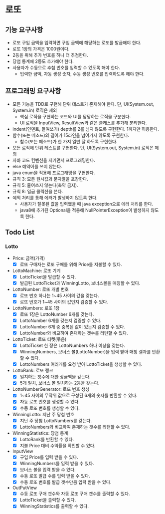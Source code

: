 # 로또

## 기능 요구사항

- 로또 구입 금액을 입력하면 구입 금액에 해당하는 로또를 발급해야 한다.
- 로또 1장의 가격은 1000원이다.
- 2등을 위해 추가 번호를 하나 더 추첨한다.
- 당첨 통계에 2등도 추가해야 한다.
- 사용자가 수동으로 추첨 번호를 입력할 수 있도록 해야 한다.
    - 입력한 금액, 자동 생성 숫자, 수동 생성 번호를 입력하도록 해야 한다.

## 프로그래밍 요구사항

- 모든 기능을 TDD로 구현해 단위 테스트가 존재해야 한다. 단, UI(System.out, System.in) 로직은 제외
    - 핵심 로직을 구현하는 코드와 UI를 담당하는 로직을 구분한다.
    - UI 로직을 InputView, ResultView와 같은 클래스를 추가해 분리한다.
- indent(인덴트, 들여쓰기) depth를 2를 넘지 않도록 구현한다. 1까지만 허용한다.
- 함수(또는 메소드)의 길이가 15라인을 넘어가지 않도록 구현한다.
    - 함수(또는 메소드)가 한 가지 일만 잘 하도록 구현한다.
- 모든 로직에 단위 테스트를 구현한다. 단, UI(System.out, System.in) 로직은 제외
- 자바 코드 컨벤션을 지키면서 프로그래밍한다.
- else 예약어를 쓰지 않는다.
- java enum을 적용해 프로그래밍을 구현한다.
- 규칙 3: 모든 원시값과 문자열을 포장한다.
- 규칙 5: 줄여쓰지 않는다(축약 금지).
- 규칙 8: 일급 콜렉션을 쓴다.
- 예외 처리를 통해 에러가 발생하지 않도록 한다.
    - 사용자가 잘못된 값을 입력했을 때 java exception으로 에러 처리를 한다.
    - java8에 추가된 Optional을 적용해 NullPointerException이 발생하지 않도록 한다.

## Todo List

### Lotto

- Price: 금액(가격)
    - [X] 로또 구매자는 로또 구매를 위해 Price를 지불할 수 있다.
    
- LottoMachine: 로또 기계
    - [X] LottoTicket을 발급할 수 있다.
    - [x] 발급된 LottoTicket과 WinningLotto, 보너스볼을 매칭할 수 있다.
    
- LottoNumber: 로또 개별 번호
    - [X] 로또 번호 하나는 1~45 사이의 값을 갖는다.
    - [X] 로또 번호가 1~45 사이의 값인지 검증할 수 있다.

- LottoNumbers: 로또 1장
    - [X] 로또 1장은 LottoNumber 6개를 갖는다.
    - [X] LottoNumber 6개를 갖는지 검증할 수 있다.
    - [X] LottoNumber 6개 중 중복된 값이 있는지 검증할 수 있다.
    - [X] LottoNumber와 비교하여 존재하는 갯수를 리턴할 수 있다.
    
- LottoTicket: 로또 티켓(묶음) 
    - [X] LottoTicket 한 장은 LottoNumbers 하나 이상을 갖는다.
    - [X] WinningNumbers, 보너스 볼(LottoNumber)을 입력 받아 매칭 결과를 반환할 수 있다.
    - [X] LottoNumbers 여러개를 요청 받아 LottoTicket을 생성할 수 있다.
    
- LottoRank: 로또 랭크
    - [X] 일치하는 갯수에 대한 상금액을 갖는다.
    - [X] 5개 일치, 보너스 볼 일치하는 2등을 갖는다.

- LottoNumberGenerator: 로또 번호 생성
    - [X] 1~45 사이의 무작위 값으로 구성된 6개의 숫자를 반환할 수 있다.
    - [X] 자동 로또 번호를 생성할 수 있다.
    - [X] 수동 로또 번호를 생성할 수 있다.

- WinningLotto: 지난 주 당첨 번호
    - [X] 지난 주 당첨 LottoNumbers를 갖는다.
    - [X] LottoNumbers와 비교하여 존재하는 갯수를 리턴할 수 있다.

- WinningStatistics: 당첨 통계
    - [X] LottoRank를 반환할 수 있다.
    - [X] 지불 Price 대비 수익률을 확인할 수 있다.

- InputView
    - [X] 구입 Price를 입력 받을 수 있다.
    - [X] WinningNumbers를 입력 받을 수 있다.
    - [X] 보너스 볼을 입력 받을 수 있다.
    - [X] 수동 로또 발급 수를 입력 받을 수 있다.
    - [X] 수동 로또 번호를 발급 갯수만큼 입력 받을 수 있다.
    
- OutPutView
    - [X] 수동 로또 구매 갯수와 자동 로또 구매 갯수를 출력할 수 있다.
    - [X] LottoTicket을 출력할 수 있다.
    - [X] WinningStatistics를 출력할 수 있다.
